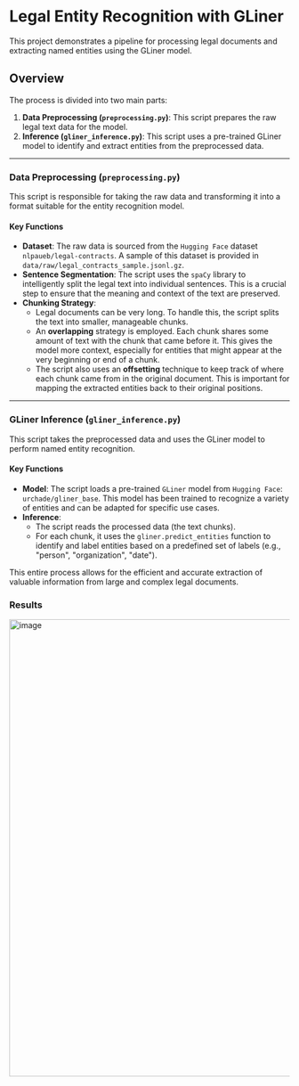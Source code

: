 # Legal Entity Recognition with GLiner

This project demonstrates a pipeline for processing legal documents and extracting named entities using the GLiner model.

## Overview

The process is divided into two main parts:

1.  **Data Preprocessing (`preprocessing.py`)**: This script prepares the raw legal text data for the model.
2.  **Inference (`gliner_inference.py`)**: This script uses a pre-trained GLiner model to identify and extract entities from the preprocessed data.

---

### Data Preprocessing (`preprocessing.py`)

This script is responsible for taking the raw data and transforming it into a format suitable for the entity recognition model.

#### Key Functions

*   **Dataset**: The raw data is sourced from the `Hugging Face` dataset `nlpaueb/legal-contracts`. A sample of this dataset is provided in `data/raw/legal_contracts_sample.jsonl.gz`.
*   **Sentence Segmentation**: The script uses the `spaCy` library to intelligently split the legal text into individual sentences. This is a crucial step to ensure that the meaning and context of the text are preserved.
*   **Chunking Strategy**:
    *   Legal documents can be very long. To handle this, the script splits the text into smaller, manageable chunks.
    *   An **overlapping** strategy is employed. Each chunk shares some amount of text with the chunk that came before it. This gives the model more context, especially for entities that might appear at the very beginning or end of a chunk.
    *   The script also uses an **offsetting** technique to keep track of where each chunk came from in the original document. This is important for mapping the extracted entities back to their original positions.

---

### GLiner Inference (`gliner_inference.py`)

This script takes the preprocessed data and uses the GLiner model to perform named entity recognition.

#### Key Functions

*   **Model**: The script loads a pre-trained `GLiner` model from `Hugging Face`: `urchade/gliner_base`. This model has been trained to recognize a variety of entities and can be adapted for specific use cases.
*   **Inference**:
    *   The script reads the processed data (the text chunks).
    *   For each chunk, it uses the `gliner.predict_entities` function to identify and label entities based on a predefined set of labels (e.g., "person", "organization", "date").

This entire process allows for the efficient and accurate extraction of valuable information from large and complex legal documents.


### Results

<img width="738" height="821" alt="image" src="https://github.com/user-attachments/assets/a3718bea-1187-4c14-8436-792ff171d340" />
